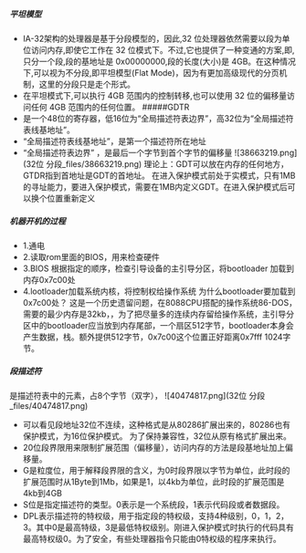 ##### 平坦模型
+ IA-32架构的处理器是基于分段模型的，因此,32 位处理器依然需要以段为单位访问内存,即使它工作在 32 位模式下。不过,它也提供了一种变通的方案,即,只分一个段,段的基地址是 0x00000000,段的长度(大小)是 4GB。在这种情况下,可以视为不分段,即平坦模型(Flat Mode)，因为有更加高级现代的分页机制，这里的分段只是走个形式。
+ 在平坦模式下,可以执行 4GB 范围内的控制转移,也可以使用 32 位的偏移量访问任何 4GB 范围内的任何位置。
#####GDTR
+ 是一个48位的寄存器，低16位为“全局描述符表边界”，高32位为“全局描述符表线基地址”。
+ “全局描述符表线基地址”，是第一个描述符所在地址
+ “全局描述符表边界” ，是最后一个字节到首个字节的偏移量
![38663219.png](32位 分段_files/38663219.png)
理论上：GDT可以放在内存的任何地方，GTDR指到首地址是GDT的首地址。
在进入保护模式前处于实模式，只有1MB的寻址能力，要进入保护模式，需要在1MB内定义GDT。在进入保护模式后可以换个位置重新定义

##### 机器开机的过程
+ 1.通电
+ 2.读取rom里面的BIOS，用来检查硬件
+ 3.BIOS 根据指定的顺序，检查引导设备的主引导分区，将bootloader 加载到内存0x7c00处
+ 4.lootloader加载系统内核，将控制权给操作系统
为什么bootloader要加载到0x7c00处？
这是一个历史遗留问题，在8088CPU搭配的操作系统86-DOS，需要的最少内存是32kb，，为了把尽量多的连续内存留给操作系统，主引导分区中的bootloader应当放到内存尾部，一个扇区512字节，bootloader本身会产生数据，栈。额外提供512字节，0x7c00这个位置正好距离0x7fff 1024字节。

##### 段描述符
是描述符表中的元素，占8个字节（双字），
![40474817.png](32位 分段_files/40474817.png)
+ 可以看见段地址32位不连续，这种格式是从80286扩展出来的，80286也有保护模式，为16位保护模式。
为了保持兼容性，32位从原有格式扩展出来。
+ 20位段界限用来限制扩展范围（偏移量），访问内存的方法是段基地址加上偏移量。
+ G是粒度位，用于解释段界限的含义，为0时段界限以字节为单位，此时段的扩展范围时从1Byte到1Mb，如果是1，以4kb为单位，此时段的扩展范围是4kb到4GB
+ S位是指定描述符的类型。0表示是一个系统段，1表示代码段或者数据段。
+ DPL表示描述符的特权级，用于指定段的特权级，支持4种级别，0，1，2，3。其中0是最高特级，3是最低特权级别。刚进入保护模式时执行的代码具有最高特权级0。为了安全，有些处理器指令只能由0特权级的程序来执行。
